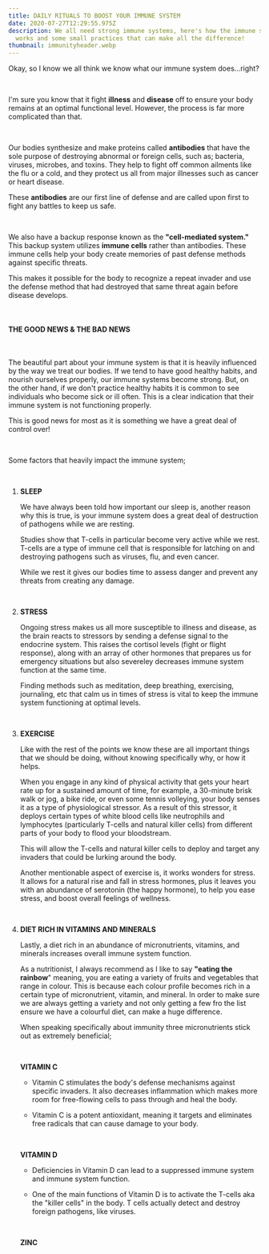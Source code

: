```yaml
---
title: DAILY RITUALS TO BOOST YOUR IMMUNE SYSTEM
date: 2020-07-27T12:29:55.975Z
description: We all need strong immune systems, here's how the immune system
  works and some small practices that can make all the difference!
thumbnail: immunityheader.webp
---
```

Okay, so I know we all think we know what our immune system does...right?

<br>

I'm sure you know that it fight **illness** and **disease** off to ensure your body remains at an optimal functional level. However, the process is far more complicated than that. 

<br>

Our bodies synthesize and make proteins called **antibodies** that have the sole purpose of destroying abnormal or foreign cells, such as; bacteria, viruses, microbes, and toxins. They help to fight off common ailments like the flu or a cold, and they protect us all from major illnesses such as cancer or heart disease. 

These **antibodies** are our first line of defense and are called upon first to fight any battles to keep us safe. 

<br>

We also have a backup response known as the **"cell-mediated system."** This backup system utilizes **immune cells** rather than antibodies. These immune cells help your body create memories of past defense methods against specific threats.

This makes it possible for the body to recognize a repeat invader and use the defense method that had destroyed that same threat again before disease develops. 

<br>

#### THE GOOD NEWS & THE BAD NEWS

<br>

The beautiful part about your immune system is that it is heavily influenced by the way we treat our bodies. If we tend to have good healthy habits, and nourish ourselves properly, our immune systems become strong. But, on the other hand, if we don't practice healthy habits it is common to see individuals who become sick or ill often. This is a clear indication that their immune system is not functioning properly. 

This is good news for most as it is something we have a great deal of control over!

<br>

Some factors that heavily impact the immune system;

<br>

1. **SLEEP** 

   We have always been told how important our sleep is, another reason why this is true, is your immune system does a great deal of destruction of pathogens while we are resting. 

   Studies show that T-cells in particular become very active while we rest. T-cells are a type of immune cell that is responsible for latching on and destroying pathogens such as viruses, flu, and even cancer. 

   While we rest it gives our bodies time to assess danger and prevent any threats from creating any damage. 

   <br>


2. **STRESS**

   Ongoing stress makes us all more susceptible to illness and disease, as the brain reacts to stressors by sending a defense signal to the endocrine system. This raises the cortisol levels (fight or flight response), along with an array of other hormones that prepares us for emergency situations but also severeley decreases immune system function at the same time. 

   Finding methods such as meditation, deep breathing, exercising, journaling, etc that calm us in times of stress is vital to keep the immune system functioning at optimal levels. 

   <br>
3. **EXERCISE**

   Like with the rest of the points we know these are all important things that we should be doing, without knowing specifically why, or how it helps.

   When you engage in any kind of physical activity that gets your heart rate up for a sustained amount of time, for example, a 30-minute brisk walk or jog, a bike ride, or even some tennis volleying, your body senses it as a type of physiological stressor. As a result of this stressor, it deploys certain types of white blood cells like neutrophils and lymphocytes (particularly T-cells and natural killer cells) from different parts of your body to flood your bloodstream.

   This will allow the T-cells and natural killer cells to deploy and target any invaders that could be lurking around the body.

   Another mentionable aspect of exercise is, it works wonders for stress. It allows for a natural rise and fall in stress hormones, plus it leaves you with an abundance of serotonin (the happy hormone), to help you ease stress, and boost overall feelings of wellness. 

   <br>
4. **DIET RICH IN VITAMINS AND MINERALS**

   Lastly, a diet rich in an abundance of micronutrients, vitamins, and minerals increases overall immune system function. 

   As a nutritionist, I always recommend as I like to say **"eating the rainbow**" meaning, you are eating a variety of fruits and vegetables that range in colour. This is because each colour profile becomes rich in a certain type of micronutrient, vitamin, and mineral. In order to make sure we are always getting a variety and not only getting a few fro the list ensure we have a colourful diet, can make a huge difference. 

   When speaking specifically about immunity three micronutrients stick out as extremely beneficial;

   <br>

   **VITAMIN C**

   * Vitamin C stimulates the body's defense mechanisms against specific invaders. It also decreases inflammation which makes more room for free-flowing cells to pass through and heal the body. 
   * Vitamin C is a potent antioxidant, meaning it targets and eliminates free radicals that can cause damage to your body.

     <br>

   **VITAMIN D**

   * Deficiencies in Vitamin D can lead to a suppressed immune system and immune system function.
   * One of the main functions of Vitamin D is to activate the T-cells [](https://www.sciencedaily.com/releases/2010/03/100307215534.htm)aka the "killer cells" in the body. T cells actually detect and destroy foreign pathogens, like viruses.

     <br>



   **ZINC**